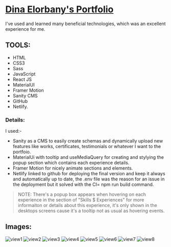# [Dina Elorbany's Portfolio](https://dina-elorbany.netlify.app/)


I've used and learned many beneficial technologies, which was an excellent experience for me.

## TOOLS:
- HTML
- CSS3
- Sass
- JavaScript
- React JS
- MaterialUI
- Framer Motion
- Sanity CMS
- GitHub
- Netlify.

### Details:
I used:-
- Sanity as a CMS to easily create schemas and dynamically upload new features like works, certificates, testimonials or whatever I want to the portfoio.
- MaterialUi with tooltip and useMediaQuery for creating and stylying the popup section which contains each experience details.
- Framer Motion for nicely animate sections and elements.
- Netlify linked to github for deploying the final version and keep it always and automatically up to date, the .env file was the reason for an issue in the deployment but it solved with the CI= npm run build command.

> NOTE: There's a popup box appears when hovering on each experience in the section of "Skills $ Experiences" for more informaiton or details about this experience, it's only shown in the desktops screens cause it's a tooltip not as usual as hovering events.

## Images:
![view1](https://user-images.githubusercontent.com/72308423/214333744-0eb98b3d-6514-4896-98dd-f140774f0a49.png)
![view2](https://user-images.githubusercontent.com/72308423/214333915-3b1939c6-ba81-41c8-b079-88a632250b2d.png)
![view3](https://user-images.githubusercontent.com/72308423/214333968-43f5a841-50d8-4a3e-8ffa-6836a51ec169.png)
![view4](https://user-images.githubusercontent.com/72308423/214334000-98b6a1df-b8eb-41ef-bbfc-aa6123a0a381.png)
![view5](https://user-images.githubusercontent.com/72308423/214334025-c8294181-84f4-44ec-9908-2078e1e2c68f.png)
![view6](https://user-images.githubusercontent.com/72308423/214334044-7b289550-849b-4c74-83f1-239896fb29e9.png)
![view7](https://user-images.githubusercontent.com/72308423/214334059-c5a7fee0-b6c7-4ac9-a16e-d8cf41433cf1.png)
![view8](https://user-images.githubusercontent.com/72308423/214334085-28c995d5-cdd5-406d-aad4-685ef3a8dd9a.png)

